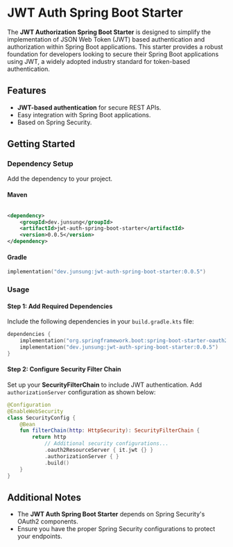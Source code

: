 # JWT Auth Spring Boot Starter

The **JWT Authorization Spring Boot Starter** is designed to simplify the implementation of JSON Web Token (JWT) based
authentication and authorization within Spring Boot applications. This starter provides a robust foundation for
developers looking to secure their Spring Boot applications using JWT, a widely adopted industry standard for
token-based authentication.

## Features

- **JWT-based authentication** for secure REST APIs.
- Easy integration with Spring Boot applications.
- Based on Spring Security.

## Getting Started

### Dependency Setup

Add the dependency to your project.

#### Maven

```xml

<dependency>
    <groupId>dev.junsung</groupId>
    <artifactId>jwt-auth-spring-boot-starter</artifactId>
    <version>0.0.5</version>
</dependency>
```

#### Gradle

```kotlin
implementation("dev.junsung:jwt-auth-spring-boot-starter:0.0.5")
```

### Usage

#### Step 1: Add Required Dependencies

Include the following dependencies in your `build.gradle.kts` file:

```kotlin
dependencies {
    implementation("org.springframework.boot:spring-boot-starter-oauth2-resource-server")
    implementation("dev.junsung:jwt-auth-spring-boot-starter:0.0.5")
}
```

#### Step 2: Configure Security Filter Chain

Set up your **SecurityFilterChain** to include JWT authentication. Add `authorizationServer` configuration as shown
below:

```kotlin
@Configuration
@EnableWebSecurity
class SecurityConfig {
    @Bean
    fun filterChain(http: HttpSecurity): SecurityFilterChain {
        return http
            // Additional security configurations...
            .oauth2ResourceServer { it.jwt {} }
            .authorizationServer { }
            .build()
    }
}
```

## Additional Notes

- The **JWT Auth Spring Boot Starter** depends on Spring Security's OAuth2 components.
- Ensure you have the proper Spring Security configurations to protect your endpoints.
